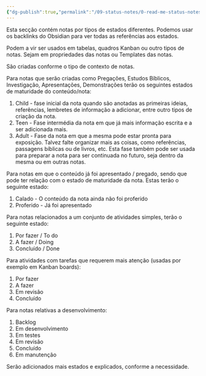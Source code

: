 ```yaml
---
{"dg-publish":true,"permalink":"/09-status-notes/0-read-me-status-notes/","noteIcon":"outgoing"}
---
```


Esta secção contém notas por tipos de estados diferentes. Podemos usar os backlinks do Obsidian para ver todas as referências aos estados.

Podem a vir ser usados em tabelas, quadros Kanban ou outro tipos de notas. Sejam em propriedades das notas ou Templates das notas.

São criadas conforme o tipo de contexto de notas.

Para notas que serão criadas como Pregações, Estudos Bíblicos, Investigação, Apresentações, Demonstrações terão os seguintes estados de maturidade do conteúdo/nota:
1. Child - fase inicial da nota quando são anotadas as primeiras ideias, referências, lembretes de informação a adicionar, entre outro tipos de criação da nota.
2. Teen - Fase intermédia da nota em que já mais informação escrita e a ser adicionada mais.
3. Adult - Fase da nota em que a mesma pode estar pronta para exposição. Talvez falte organizar mais as coisas, como referências, passagens bíblicas ou de livros, etc. Esta fase também pode ser usada para preparar a nota para ser continuada no futuro, seja dentro da mesma ou em outras notas.

Para notas em que o conteúdo já foi apresentado / pregado, sendo que pode ter relação com o estado de maturidade da nota. Estas terão o seguinte estado:
1. Calado - O conteúdo da nota ainda não foi proferido
2. Proferido - Já foi apresentado

Para notas relacionados a um conjunto de atividades simples, terão o seguinte estado:
1. Por fazer / To do
2. A fazer / Doing
3. Concluído / Done

Para atividades com tarefas que requerem mais atenção (usadas por exemplo em Kanban boards):
1. Por fazer
2. A fazer
3. Em revisão
4. Concluído

Para notas relativas a desenvolvimento:
1. Backlog
2. Em desenvolvimento
3. Em testes
4. Em revisão
5. Concluído
6. Em manutenção

Serão adicionados mais estados e explicados, conforme a necessidade.